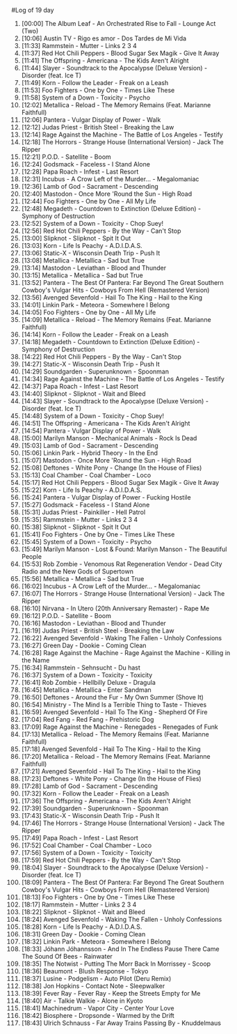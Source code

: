 #Log of 19 day

1. [00:00] The Album Leaf - An Orchestrated Rise to Fall - Lounge Act (Two)
1. [10:06] Austin TV - Rigo es amor - Dos Tardes de Mi Vida
1. [11:33] Rammstein - Mutter - Links 2 3 4
1. [11:37] Red Hot Chili Peppers - Blood Sugar Sex Magik - Give It Away
1. [11:41] The Offspring - Americana - The Kids Aren't Alright
1. [11:44] Slayer - Soundtrack to the Apocalypse (Deluxe Version) - Disorder (feat. Ice T)
1. [11:49] Korn - Follow the Leader - Freak on a Leash
1. [11:53] Foo Fighters - One by One - Times Like These
1. [11:58] System of a Down - Toxicity - Psycho
1. [12:02] Metallica - Reload - The Memory Remains (Feat. Marianne Faithfull)
1. [12:06] Pantera - Vulgar Display of Power - Walk
1. [12:12] Judas Priest - British Steel - Breaking the Law
1. [12:14] Rage Against the Machine - The Battle of Los Angeles - Testify
1. [12:18] The Horrors - Strange House (International Version) - Jack The Ripper
1. [12:21] P.O.D. - Satellite - Boom
1. [12:24] Godsmack - Faceless - I Stand Alone
1. [12:28] Papa Roach - Infest - Last Resort
1. [12:31] Incubus - A Crow Left of the Murder... - Megalomaniac
1. [12:36] Lamb of God - Sacrament - Descending
1. [12:40] Mastodon - Once More 'Round the Sun - High Road
1. [12:44] Foo Fighters - One by One - All My Life
1. [12:48] Megadeth - Countdown to Extinction (Deluxe Edition) - Symphony of Destruction
1. [12:52] System of a Down - Toxicity - Chop Suey!
1. [12:56] Red Hot Chili Peppers - By the Way - Can't Stop
1. [13:00] Slipknot - Slipknot - Spit It Out
1. [13:03] Korn - Life Is Peachy - A.D.I.D.A.S.
1. [13:06] Static-X - Wisconsin Death Trip - Push It
1. [13:08] Metallica - Metallica - Sad but True
1. [13:14] Mastodon - Leviathan - Blood and Thunder
1. [13:15] Metallica - Metallica - Sad but True
1. [13:52] Pantera - The Best Of Pantera: Far Beyond The Great Southern Cowboy's Vulgar Hits - Cowboys From Hell (Remastered Version)
1. [13:56] Avenged Sevenfold - Hail To The King - Hail to the King
1. [14:01] Linkin Park - Meteora - Somewhere I Belong
1. [14:05] Foo Fighters - One by One - All My Life
1. [14:09] Metallica - Reload - The Memory Remains (Feat. Marianne Faithfull)
1. [14:14] Korn - Follow the Leader - Freak on a Leash
1. [14:18] Megadeth - Countdown to Extinction (Deluxe Edition) - Symphony of Destruction
1. [14:22] Red Hot Chili Peppers - By the Way - Can't Stop
1. [14:27] Static-X - Wisconsin Death Trip - Push It
1. [14:29] Soundgarden - Superunknown - Spoonman
1. [14:34] Rage Against the Machine - The Battle of Los Angeles - Testify
1. [14:37] Papa Roach - Infest - Last Resort
1. [14:40] Slipknot - Slipknot - Wait and Bleed
1. [14:43] Slayer - Soundtrack to the Apocalypse (Deluxe Version) - Disorder (feat. Ice T)
1. [14:48] System of a Down - Toxicity - Chop Suey!
1. [14:51] The Offspring - Americana - The Kids Aren't Alright
1. [14:54] Pantera - Vulgar Display of Power - Walk
1. [15:00] Marilyn Manson - Mechanical Animals - Rock Is Dead
1. [15:03] Lamb of God - Sacrament - Descending
1. [15:06] Linkin Park - Hybrid Theory - In the End
1. [15:07] Mastodon - Once More 'Round the Sun - High Road
1. [15:08] Deftones - White Pony - Change (In the House of Flies)
1. [15:13] Coal Chamber - Coal Chamber - Loco
1. [15:17] Red Hot Chili Peppers - Blood Sugar Sex Magik - Give It Away
1. [15:22] Korn - Life Is Peachy - A.D.I.D.A.S.
1. [15:24] Pantera - Vulgar Display of Power - Fucking Hostile
1. [15:27] Godsmack - Faceless - I Stand Alone
1. [15:31] Judas Priest - Painkiller - Hell Patrol
1. [15:35] Rammstein - Mutter - Links 2 3 4
1. [15:38] Slipknot - Slipknot - Spit It Out
1. [15:41] Foo Fighters - One by One - Times Like These
1. [15:45] System of a Down - Toxicity - Psycho
1. [15:49] Marilyn Manson - Lost & Found: Marilyn Manson - The Beautiful People
1. [15:53] Rob Zombie - Venomous Rat Regeneration Vendor - Dead City Radio and the New Gods of Supertown
1. [15:56] Metallica - Metallica - Sad but True
1. [16:02] Incubus - A Crow Left of the Murder... - Megalomaniac
1. [16:07] The Horrors - Strange House (International Version) - Jack The Ripper
1. [16:10] Nirvana - In Utero (20th Anniversary Remaster) - Rape Me
1. [16:12] P.O.D. - Satellite - Boom
1. [16:16] Mastodon - Leviathan - Blood and Thunder
1. [16:19] Judas Priest - British Steel - Breaking the Law
1. [16:22] Avenged Sevenfold - Waking The Fallen - Unholy Confessions
1. [16:27] Green Day - Dookie - Coming Clean
1. [16:28] Rage Against the Machine - Rage Against the Machine - Killing in the Name
1. [16:34] Rammstein - Sehnsucht - Du hast
1. [16:37] System of a Down - Toxicity - Toxicity
1. [16:41] Rob Zombie - Hellbilly Deluxe - Dragula
1. [16:45] Metallica - Metallica - Enter Sandman
1. [16:50] Deftones - Around the Fur - My Own Summer (Shove It)
1. [16:54] Ministry - The Mind Is a Terrible Thing to Taste - Thieves
1. [16:59] Avenged Sevenfold - Hail To The King - Shepherd Of Fire
1. [17:04] Red Fang - Red Fang - Prehistoric Dog
1. [17:09] Rage Against the Machine - Renegades - Renegades of Funk
1. [17:13] Metallica - Reload - The Memory Remains (Feat. Marianne Faithfull)
1. [17:18] Avenged Sevenfold - Hail To The King - Hail to the King
1. [17:20] Metallica - Reload - The Memory Remains (Feat. Marianne Faithfull)
1. [17:21] Avenged Sevenfold - Hail To The King - Hail to the King
1. [17:23] Deftones - White Pony - Change (In the House of Flies)
1. [17:28] Lamb of God - Sacrament - Descending
1. [17:32] Korn - Follow the Leader - Freak on a Leash
1. [17:36] The Offspring - Americana - The Kids Aren't Alright
1. [17:39] Soundgarden - Superunknown - Spoonman
1. [17:43] Static-X - Wisconsin Death Trip - Push It
1. [17:46] The Horrors - Strange House (International Version) - Jack The Ripper
1. [17:49] Papa Roach - Infest - Last Resort
1. [17:52] Coal Chamber - Coal Chamber - Loco
1. [17:56] System of a Down - Toxicity - Toxicity
1. [17:59] Red Hot Chili Peppers - By the Way - Can't Stop
1. [18:04] Slayer - Soundtrack to the Apocalypse (Deluxe Version) - Disorder (feat. Ice T)
1. [18:09] Pantera - The Best Of Pantera: Far Beyond The Great Southern Cowboy's Vulgar Hits - Cowboys From Hell (Remastered Version)
1. [18:13] Foo Fighters - One by One - Times Like These
1. [18:17] Rammstein - Mutter - Links 2 3 4
1. [18:22] Slipknot - Slipknot - Wait and Bleed
1. [18:24] Avenged Sevenfold - Waking The Fallen - Unholy Confessions
1. [18:28] Korn - Life Is Peachy - A.D.I.D.A.S.
1. [18:31] Green Day - Dookie - Coming Clean
1. [18:32] Linkin Park - Meteora - Somewhere I Belong
1. [18:33] Jóhann Jóhannsson - And In The Endless Pause There Came The Sound Of Bees - Rainwater
1. [18:35] The Notwist - Putting The Morr Back In Morrissey - Scoop
1. [18:36] Beaumont - Blush Response - Tokyo
1. [18:37] Lusine - Podgelism - Auto Pilot (Deru Remix)
1. [18:38] Jon Hopkins - Contact Note - Sleepwalker
1. [18:39] Fever Ray - Fever Ray - Keep the Streets Empty for Me
1. [18:40] Air - Talkie Walkie - Alone in Kyoto
1. [18:41] Machinedrum - Vapor City - Center Your Love
1. [18:42] Biosphere - Dropsonde - Warmed by the Drift
1. [18:43] Ulrich Schnauss - Far Away Trains Passing By - Knuddelmaus
